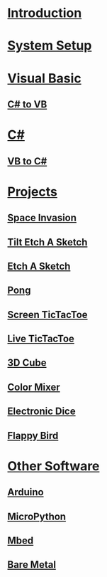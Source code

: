 # [Introduction](intro.md)
# [System Setup](system-setup.md)

# [Visual Basic](vb/intro.md)
## [C# to VB](vb/csharp-to-vb.md)

# [C#](csharp/intro.md)
## [VB to C#](csharp/vb-to-csharp.md)

# [Projects](projects/intro.md)
## [Space Invasion](projects/space-invasion.md)
## [Tilt Etch A Sketch](projects/tilt-etch-a-sketch.md)
## [Etch A Sketch](projects/etch-a-sketch.md)
## [Pong](projects/pong.md)
## [Screen TicTacToe](projects/screen-tictactoe.md)
## [Live TicTacToe](projects/live-tictactoe.md)
## [3D Cube](projects/3d-cube.md)
## [Color Mixer](projects/color-mixer.md)
## [Electronic Dice](projects/electronic-dice.md)
## [Flappy Bird](projects/flappy-bird.md)

# [Other Software](other-software/intro.md)
## [Arduino](other-software/arduino.md)
## [MicroPython](other-software/micropython.md)
## [Mbed](other-software/mbed.md)
## [Bare Metal](other-software/bare-metal.md)
